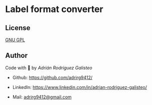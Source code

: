 # Label format converter

## License

[GNU GPL](https://choosealicense.com/licenses/gpl-3.0/)

## Author

Code with :yellow_heart: by _Adrián Rodríguez Galisteo_

- Github: https://github.com/adrirg9412/ 

- LinkedIn: https://www.linkedin.com/in/adrian-rodriguez-galisteo/

- Mail: adrirg9412@gmail.com